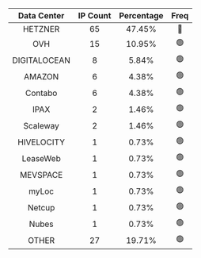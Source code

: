 | Data Center | IP Count | Percentage | Freq |
|:------------:|:--------:|:-----------:|:-----:|
| HETZNER | 65 | 47.45% | 🔴 |
| OVH | 15 | 10.95% | 🟢 |
| DIGITALOCEAN | 8 | 5.84% | 🟢 |
| AMAZON | 6 | 4.38% | 🟢 |
| Contabo | 6 | 4.38% | 🟢 |
| IPAX | 2 | 1.46% | 🟢 |
| Scaleway | 2 | 1.46% | 🟢 |
| HIVELOCITY | 1 | 0.73% | 🟢 |
| LeaseWeb | 1 | 0.73% | 🟢 |
| MEVSPACE | 1 | 0.73% | 🟢 |
| myLoc | 1 | 0.73% | 🟢 |
| Netcup | 1 | 0.73% | 🟢 |
| Nubes | 1 | 0.73% | 🟢 |
| OTHER | 27 | 19.71% | 🟢 |